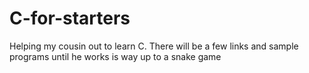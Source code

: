 # C-for-starters
Helping my cousin out to learn C. There will be a few links and sample programs until he works is way up to a snake game
